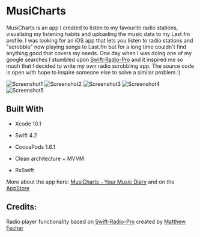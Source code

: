 # MusiCharts
MusiCharts is an app I created to listen to my favourite radio stations, visualising my listening habits and uploading the music data to my Last.fm profile. I was looking for an iOS app that lets you listen to radio stations and "scrobble" now playing songs to Last.fm but for a long time couldn't find anything good that covers my needs. One day when I was doing one of my google searches I stumbled upon [Swift-Radio-Pro](https://github.com/analogcode/Swift-Radio-Pro) and it inspired me so much that I decided to write my own radio scrobbling app. The source code is open with hope to inspire someone else to solve a similar problem :) 

![Screenshot1](https://i2.wp.com/magpiestudio.co/wp-content/uploads/2018/03/Simulator-Screen-Shot-iPhone-8-Plus-2018-03-19-at-18.16.05_iphone7rosegold_portrait-e1521629683253.png?resize=154%2C300) ![Screenshot2](https://i0.wp.com/magpiestudio.co/wp-content/uploads/2018/03/Simulator-Screen-Shot-iPhone-8-Plus-2018-03-19-at-18.16.47_iphone7rosegold_portrait-e1521629650986.png?resize=154%2C300) ![Screenshot3](https://i2.wp.com/magpiestudio.co/wp-content/uploads/2018/03/Simulator-Screen-Shot-iPhone-8-Plus-2018-03-19-at-18.17.18_iphone7rosegold_portrait-e1521629616916.png?resize=154%2C300) ![Screenshot4](https://i0.wp.com/magpiestudio.co/wp-content/uploads/2018/03/Simulator-Screen-Shot-iPhone-8-Plus-2018-03-19-at-18.17.55_iphone7rosegold_portrait-e1521629584806.png?resize=154%2C300) ![Screenshot5](https://i2.wp.com/magpiestudio.co/wp-content/uploads/2018/03/Simulator-Screen-Shot-iPhone-8-Plus-2018-03-19-at-18.21.19_iphone7rosegold_portrait-e1521629537886.png?resize=154%2C300)


## Built With

* Xcode 10.1
* Swift 4.2
* CocoaPods 1.6.1

* Clean architecture + MVVM
* RxSwift 


More about the app here: [MusiCharts - Your Music Diary](http://magpiestudio.co/musicharts-your-music-diary/
) and on the [AppStore](https://goo.gl/5z3Jom)

## Credits:

Radio player functionality based on [Swift-Radio-Pro](https://github.com/analogcode/Swift-Radio-Pro) created by [Matthew Fecher](http://matthewfecher.com/)
